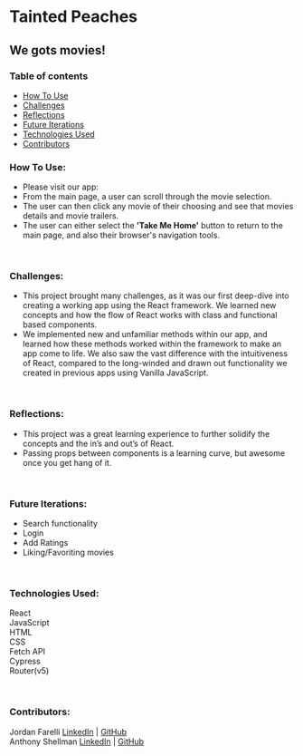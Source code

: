 # Tainted Peaches

## We gots movies!

### Table of contents
* [How To Use](#how)
* [Challenges](#challenges)
* [Reflections](#reflections)
* [Future Iterations](#future)
* [Technologies Used](#tech)
* [Contributors](#contributors)

### How To Use: <a name="how"></a>

* Please visit our app:
* From the main page, a user can scroll through the movie selection.
* The user can then click any movie of their choosing and see that movies details and movie trailers.
* The user can either select the **'Take Me Home'** button to return to the main page, and also their browser's navigation tools.


<br>

### Challenges: <a name="challenges"></a>
* This project brought many challenges, as it was our first deep-dive into creating a working app using the React framework. We learned new concepts and how the flow of React works with class and functional based components. 
* We implemented new and unfamiliar methods within our app, and learned how these methods worked within the framework to make an app come to life. We also saw the vast difference with the intuitiveness of React, compared to the long-winded and drawn out functionality we created in previous apps using Vanilla JavaScript.

<br>

### Reflections: <a name="reflections"></a>
* This project was a great learning experience to further solidify the concepts and the in’s and out’s of React.
* Passing props between components is a learning curve, but awesome once you get hang of it.

<br>

### Future Iterations: <a name="future"></a>
* Search functionality
* Login
* Add Ratings
* Liking/Favoriting movies

<br>

### Technologies Used:<br><a name="tech"></a>
React<br>
JavaScript<br>
HTML<br>
CSS<br>
Fetch API<br>
Cypress<br>
Router(v5)<br>

<br>

### Contributors: <a name="contributors"></a>
Jordan Farelli [LinkedIn](https://www.linkedin.com/in/jordan-farelli/) | [GitHub](https://github.com/jfarelli)
<br>
Anthony Shellman [LinkedIn](https://www.linkedin.com/in/anthonyshellman/) | [GitHub](https://github.com/Ant-Shell)

